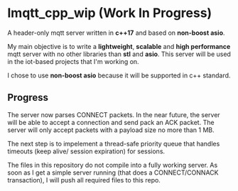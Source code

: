 # lmqtt_cpp_wip (Work In Progress)
A header-only mqtt server written in **c++17** and based on **non-boost asio**.

My main objective is to write a **lightweight**, **scalable** and **high performance** mqtt server with no other libraries than **stl** and **asio**.
This server will be used in the iot-based projects that I'm working on.

I chose to use **non-boost asio** because it will be supported in c++ standard.

## Progress
The server now parses CONNECT packets. In the near future, the server will be able to accept a connection and send pack an ACK packet.
The server will only accept packets with a payload size no more than 1 MB.

The next step is to impelement a thread-safe priority queue that handles timeouts (keep alive/ session expiration) for sessions.

The files in this repository do not compile into a fully working server. As soon as I get a simple server running (that does a CONNECT/CONNACK transaction), I will push all required files to this repo.
